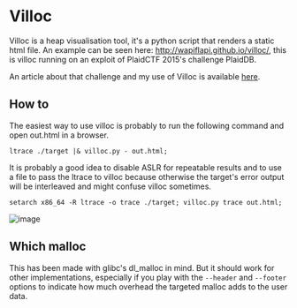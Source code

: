 
# Villoc

Villoc is a heap visualisation tool, it's a python script that renders a static
html file. An example can be seen here: http://wapiflapi.github.io/villoc/, this
is villoc running on an exploit of PlaidCTF 2015's challenge PlaidDB.

An article about that challenge and my use of Villoc is available [here][1].

[1]: http://wapiflapi.github.io/2015/04/22/single-null-byte-heap-overflow/

## How to

The easiest way to use villoc is probably to run the following command and open
out.html in a browser.

```shell
ltrace ./target |& villoc.py - out.html;
```

It is probably a good idea to disable ASLR for repeatable results and to use a
file to pass the ltrace to villoc because otherwise the target's error output
will be interleaved and might confuse villoc sometimes.

```shell
setarch x86_64 -R ltrace -o trace ./target; villoc.py trace out.html;
```

![image](https://pbs.twimg.com/media/CDCQCzyWYAAck7k.png:large)


## Which malloc

This has been made with glibc's dl_malloc in mind. But it should work for other
implementations, especially if you play with the `--header` and `--footer`
options to indicate how much overhead the targeted malloc adds to the user data.
